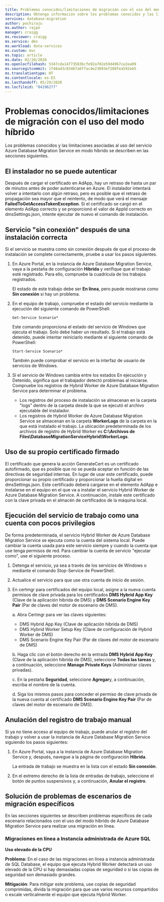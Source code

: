 ```yaml
---
title: Problemas conocidos/limitaciones de migración con el uso del modo híbrido
description: Obtenga información sobre los problemas conocidos y las limitaciones de migración mediante el uso del servicio Azure Database Migration Service en modo híbrido.
services: database-migration
author: pochiraju
ms.author: rajpo
manager: craigg
ms.reviewer: craigg
ms.service: dms
ms.workload: data-services
ms.custom: mvc
ms.topic: article
ms.date: 02/20/2020
ms.openlocfilehash: 5347cda14773583bcfe92a702e59d4967ce2ea09
ms.sourcegitcommit: 1f48ad3c83467a6ffac4e23093ef288fea592eb5
ms.translationtype: HT
ms.contentlocale: es-ES
ms.lasthandoff: 05/29/2020
ms.locfileid: "84196277"
---
```

# <a name="known-issuesmigration-limitations-with-using-hybrid-mode"></a>Problemas conocidos/limitaciones de migración con el uso del modo híbrido

Los problemas conocidos y las limitaciones asociadas al uso del servicio Azure Database Migration Service en modo híbrido se describen en las secciones siguientes.

## <a name="installer-fails-to-authenticate"></a>El instalador no se puede autenticar

Después de cargar el certificado en AdApp, hay un retraso de hasta un par de minutos antes de poder autenticarse en Azure. El instalador intentará volver a intentarlo con algún retraso, pero es posible que el retraso de propagación sea mayor que el reintento, de modo que verá el mensaje **FailedToGetAccessTokenException**. Si el certificado se cargó en el elemento AdApp correcto y se proporcionó el valor de AppId correcto en dmsSettings.json, intente ejecutar de nuevo el comando de instalación.

## <a name="service-offline-after-successful-installation"></a>Servicio "sin conexión" después de una instalación correcta

Si el servicio se muestra como sin conexión después de que el proceso de instalación se complete correctamente, pruebe a usar los pasos siguientes.

1. En Azure Portal, en la instancia de Azure Database Migration Service, vaya a la pestaña de configuración **Híbrida** y verifique que el trabajo esté registrado. Para ello, compruebe la cuadrícula de los trabajos registrados.

    El estado de este trabajo debe ser **En línea**, pero puede mostrarse como **Sin conexión** si hay un problema.

2. En el equipo de trabajo, compruebe el estado del servicio mediante la ejecución del siguiente comando de PowerShell:

    ```
    Get-Service Scenario*
    ```

    Este comando proporciona el estado del servicio de Windows que ejecuta el trabajo. Solo debe haber un resultado. Si el trabajo está detenido, puede intentar reiniciarlo mediante el siguiente comando de PowerShell:

    ```
    Start-Service Scenario*
    ```

    También puede comprobar el servicio en la interfaz de usuario de servicios de Windows.

3. Si el servicio de Windows cambia entre los estados En ejecución y Detenido, significa que el trabajador detectó problemas al iniciarse. Compruebe los registros de Hybrid Worker de Azure Database Migration Service para determinar el problema.

    - Los registros del proceso de instalación se almacenan en la carpeta "logs" dentro de la carpeta desde la que se ejecutó el archivo ejecutable del instalador.
    - Los registros de Hybrid Worker de Azure Database Migration Service se almacenan en la carpeta **WorkerLogs** de la carpeta en la que está instalado el trabajo. La ubicación predeterminada de los archivos de registro de Hybrid Worker es **C:\Archivos de Files\DatabaseMigrationServiceHybrid\WorkerLogs**.

## <a name="using-your-own-signed-certificate"></a>Uso de su propio certificado firmado

El certificado que genera la acción GenerateCert es un certificado autofirmado, que es posible que no se pueda aceptar en función de las directivas de seguridad internas. En lugar de usar este certificado, puede proporcionar su propio certificado y proporcionar la huella digital en dmsSettings.json. Este certificado deberá cargarse en el elemento AdApp e instalarse en el equipo en el que va a instalar el servicio Hybrid Worker de Azure Database Migration Service. A continuación, instale este certificado con la clave privada en el almacén de certificados de la máquina local.

## <a name="running-the-worker-service-as-a-low-privilege-account"></a>Ejecución del servicio de trabajo como una cuenta con pocos privilegios

De forma predeterminada, el servicio Hybrid Worker de Azure Database Migration Service se ejecuta como la cuenta del sistema local. Puede cambiar la cuenta usada para este servicio siempre y cuando la cuenta que use tenga permisos de red. Para cambiar la cuenta de servicio "ejecutar como", use el siguiente proceso.

1. Detenga el servicio, ya sea a través de los servicios de Windows o mediante el comando Stop-Service de PowerShell.

2. Actualice el servicio para que use otra cuenta de inicio de sesión.

3. En certmgr para certificados del equipo local, asigne a la nueva cuenta permisos de clave privada para los certificados **DMS Hybrid App Key** (Clave de la aplicación híbrida de DMS) y **DMS Scenario Engine Key Pair** (Par de claves del motor de escenario de DMS).

    a. Abra Certmgr para ver las claves siguientes:

    - DMS Hybrid App Key (Clave de aplicación híbrida de DMS)
    - DMS Hybrid Worker Setup Key (Clave de configuración de Hybrid Worker de DMS)
    - DMS Scenario Engine Key Pair (Par de claves del motor de escenario de DMS)

    b. Haga clic con el botón derecho en la entrada **DMS Hybrid App Key** (Clave de la aplicación híbrida de DMS), seleccione **Todas las tareas** y, a continuación, seleccione **Manage Private Keys** (Administrar claves privadas).

    c. En la pestaña **Seguridad**, seleccione **Agregar**y, a continuación, escriba el nombre de la cuenta.

    d. Siga los mismos pasos para conceder el permiso de clave privada de la nueva cuenta al certificado **DMS Scenario Engine Key Pair** (Par de claves del motor de escenario de DMS).

## <a name="unregistering-the-worker-manually"></a>Anulación del registro de trabajo manual

Si ya no tiene acceso al equipo de trabajo, puede anular el registro del trabajo y volver a usar la instancia de Azure Database Migration Service siguiendo los pasos siguientes:

1. En Azure Portal, vaya a la instancia de Azure Database Migration Service y, después, navegue a la página de configuración **Híbrida**.

   La entrada de trabajo se muestra en la lista con el estado **Sin conexión**.

2. En el extremo derecho de la lista de entradas de trabajo, seleccione el botón de puntos suspensivos y, a continuación, **Anular el registro**.

## <a name="addressing-issues-for-specific-migration-scenarios"></a>Solución de problemas de escenarios de migración específicos

En las secciones siguientes se describen problemas específicos de cada escenario relacionados con el uso del modo híbrido de Azure Database Migration Service para realizar una migración en línea.

### <a name="online-migrations-to-azure-sql-managed-instance"></a>Migraciones en línea a Instancia administrada de Azure SQL

**Uso elevado de la CPU**

**Problema:** En el caso de las migraciones en línea a instancia administrada de SQL Database, el equipo que ejecuta Hybrid Worker detectará un uso elevado de la CPU si hay demasiadas copias de seguridad o si las copias de seguridad son demasiado grandes.

**Mitigación**: Para mitigar este problema, use copias de seguridad comprimidas, divida la migración para que use varios recursos compartidos o escale verticalmente el equipo que ejecuta Hybrid Worker.
